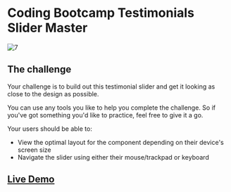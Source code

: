 # Coding Bootcamp Testimonials Slider Master
![7](https://user-images.githubusercontent.com/29714385/94536148-19961100-024b-11eb-9feb-c7b95491a1c4.jpg)


## The challenge

Your challenge is to build out this testimonial slider and get it looking as close to the design as possible.

You can use any tools you like to help you complete the challenge. So if you've got something you'd like to practice, feel free to give it a go.

Your users should be able to: 

- View the optimal layout for the component depending on their device's screen size
- Navigate the slider using either their mouse/trackpad or keyboard


## [Live Demo](https://adechan.github.io/Frontend-Mentor-Challenges/Coding-Bootcamp-Testimonials-Slider-Master/)
